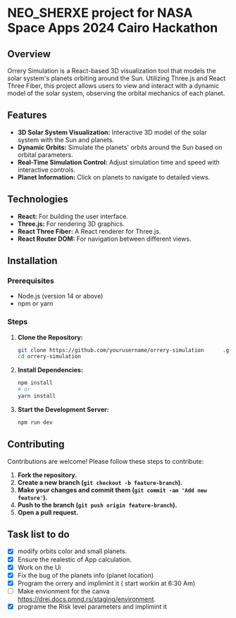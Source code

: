 # NEO_SHERXE project for NASA Space Apps 2024 Cairo Hackathon

## Overview

Orrery Simulation is a React-based 3D visualization tool that models the solar system's planets orbiting around the Sun. Utilizing Three.js and React Three Fiber, this project allows users to view and interact with a dynamic model of the solar system, observing the orbital mechanics of each planet.

## Features

- **3D Solar System Visualization:** Interactive 3D model of the solar system with the Sun and planets.
- **Dynamic Orbits:** Simulate the planets' orbits around the Sun based on orbital parameters.
- **Real-Time Simulation Control:** Adjust simulation time and speed with interactive controls.
- **Planet Information:** Click on planets to navigate to detailed views.

## Technologies

- **React:** For building the user interface.
- **Three.js:** For rendering 3D graphics.
- **React Three Fiber:** A React renderer for Three.js.
- **React Router DOM:** For navigation between different views.

## Installation

### Prerequisites

- Node.js (version 14 or above)
- npm or yarn

### Steps

1. **Clone the Repository:**

   ```bash
   git clone https://github.com/yourusername/orrery-simulation      .git
   cd orrery-simulation
   ```

2. **Install Dependencies:**

   ```bash
   npm install
   # or
   yarn install
   ```

3. **Start the Development Server:**

   ```bash
   npm run dev
   ```

## Contributing

Contributions are welcome! Please follow these steps to contribute:

1. **Fork the repository.**
2. **Create a new branch (`git checkout -b feature-branch`).**
3. **Make your changes and commit them (`git commit -am 'Add new feature'`).**
4. **Push to the branch (`git push origin feature-branch`).**
5. **Open a pull request.**

## Task list to do

- [x] modify orbits color and small planets.
- [x] Ensure the realestic of App calculation.
- [x] Work on the Ui
- [x] Fix the bug of the planets info (planet location)
- [x] Program the orrery and implimint it ( start workin at 6:30 Am)
- [ ] Make envionment for the canva https://drei.docs.pmnd.rs/staging/environment.
- [x] programe the Risk level parameters and implimint it

